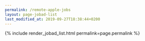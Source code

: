 ```yaml
---
permalink: /remote-apple-jobs
layout: page-jobad-list
last_modified_at: 2019-09-27T18:38:44+0200
---
```

{% include render_jobad_list.html permalink=page.permalink %}
